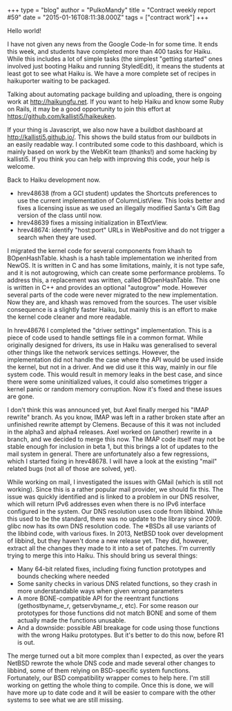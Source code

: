 +++
type = "blog"
author = "PulkoMandy"
title = "Contract weekly report #59"
date = "2015-01-16T08:11:38.000Z"
tags = ["contract work"]
+++

Hello world!

I have not given any news from the Google Code-In for some time. It ends this week, and students have completed more than 400 tasks for Haiku. While this includes a lot of simple tasks (the simplest "getting started" ones involved just booting Haiku and running StyledEdit), it means the students at least got to see what Haiku is. We have a more complete set of recipes in haikuporter waiting to be packaged.
<!--more-->
Talking about automating package building and uploading, there is ongoing work at http://haikungfu.net. If you want to help Haiku and know some Ruby on Rails, it may be a good opportunity to join this effort at https://github.com/kallisti5/haikeuken.

If your thing is Javascript, we also now have a buildbot dashboard at http://kallisti5.github.io/. This shows the build status from our buildbots in an easily readable way. I contributed some code to this dashboard, which is mainly based on work by the WebKit team (thanks!) and some hacking by kallisti5. If you think you can help with improving this code, your help is welcome.

Back to Haiku development now.

<ul>
<li>hrev48638 (from a GCI student) updates the Shortcuts preferences to use the current implementation of ColumnListView. This looks better and fixes a licensing issue as we used an illegally modified Santa's Gift Bag version of the class until now.
<li>hrev48639 fixes a missing initialization in BTextView.
<li>hrev48674: identify "host:port" URLs in WebPositive and do not trigger a search when they are used.
</ul>

I migrated the kernel code for several components from khash to BOpenHashTable. khash is a hash table implementation we inherited from NewOS. It is written in C and has some limitations, mainly, it is not type safe, and it is not autogrowing, which can create some performance problems. To address this, a replacement was written, called BOpenHashTable. This one is written in C++ and provides an optional "autogrow" mode. However several parts of the code were never migrated to the new implementation. Now they are, and khash was removed from the sources. The user visible consequence is a slightly faster Haiku, but mainly this is an effort to make the kernel code cleaner and more readable.

In hrev48676 I completed the "driver settings" implementation. This is a piece of code used to handle settings file in a common format. While originally designed for drivers, its use in Haiku was generalised to several other things like the network services settings. However, the implementation did not handle the case where the API would be used inside the kernel, but not in a driver. And we did use it this way, mainly in our file system code. This would result in memory leaks in the best case, and since there were some uninitialized values, it could also sometimes trigger a kernel panic or random memory corruption. Now it's fixed and these issues are gone.

I don't think this was announced yet, but Axel finally merged his "IMAP rewrite" branch. As you know, IMAP was left in a rather broken state after an unfinished rewrite attempt by Clemens. Because of this it was not included in the alpha3 and alpha4 releases. Axel worked on (another) rewrite in a branch, and we decided to merge this now. The IMAP code itself may not be stable enough for inclusion in beta 1, but this brings a lot of updates to the mail system in general. There are unfortunately also a few regressions, which I started fixing in hrev48678. I will have a look at the existing "mail" related bugs (not all of those are solved, yet).

While working on mail, I investigated the issues with GMail (which is still not working). Since this is a rather popular mail provider, we should fix this. The issue was quickly identified and is linked to a problem in our DNS resolver, which will return IPv6 addresses even when there is no IPv6 interface configured in the system. Our DNS resolution uses code from libbind. While this used to be the standard, there was no update to the library since 2009. glibc now has its own DNS resolution code. The *BSDs all use variants of the libbind code, with various fixes. In 2013, NetBSD took over development of libbind, but they haven't done a new release yet. They did, however, extract all the changes they made to it into a set of patches. I'm currently trying to merge this into Haiku. This should bring us several things:
<ul>
<li>Many 64-bit related fixes, including fixing function prototypes and bounds checking where needed
<li>Some sanity checks in various DNS related functions, so they crash in more understandable ways when given wrong parameters
<li>A more BONE-compatible API for the reentrant functions (gethostbyname_r, getservbyname_r, etc). For some reason our prototypes for those functions did not match BONE and some of them actually made the functions unusable.
<li>And a downside: possible ABI breakage for code using those functions with the wrong Haiku prototypes. But it's better to do this now, before R1 is out.
</ul>
The merge turned out a bit more complex than I expected, as over the years NetBSD rewrote the whole DNS code and made several other changes to libbind, some of them relying on BSD-specific system functions. Fortunately, our BSD compatibility wrapper comes to help here. I'm still working on getting the whole thing to compile. Once this is done, we will have more up to date code and it will be easier to compare with the other systems to see what we are still missing.